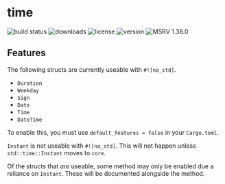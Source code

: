 # time

![build status](https://github.com/time-rs/time/workflows/Build/badge.svg)
![downloads](https://img.shields.io/crates/d/time)
![license](https://img.shields.io/badge/license-MIT%20or%20Apache--2-blue)
![version](https://img.shields.io/crates/v/time)
![MSRV 1.38.0](https://img.shields.io/badge/MSRV-1.38.0-red)

## Features

The following structs are currently useable with `#![no_std]`.

- `Duration`
- `Weekday`
- `Sign`
- `Date`
- `Time`
- `DateTime`

To enable this, you must use `default_features = false` in your `Cargo.toml`.

`Instant` is not useable with `#![no_std]`. This will not happen unless
`std::time::Instant` moves to `core`.

Of the structs that _are_ useable, some method may only be enabled due a
reliance on `Instant`. These will be documented alongside the method.
